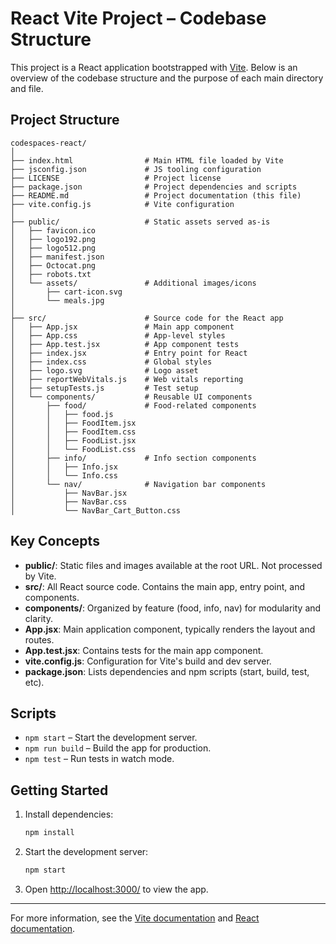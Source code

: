 # React Vite Project – Codebase Structure

This project is a React application bootstrapped with [Vite](https://vitejs.dev/). Below is an overview of the codebase structure and the purpose of each main directory and file.

## Project Structure

```
codespaces-react/
│
├── index.html                # Main HTML file loaded by Vite
├── jsconfig.json             # JS tooling configuration
├── LICENSE                   # Project license
├── package.json              # Project dependencies and scripts
├── README.md                 # Project documentation (this file)
├── vite.config.js            # Vite configuration
│
├── public/                   # Static assets served as-is
│   ├── favicon.ico
│   ├── logo192.png
│   ├── logo512.png
│   ├── manifest.json
│   ├── Octocat.png
│   ├── robots.txt
│   └── assets/               # Additional images/icons
│       ├── cart-icon.svg
│       └── meals.jpg
│
├── src/                      # Source code for the React app
│   ├── App.jsx               # Main app component
│   ├── App.css               # App-level styles
│   ├── App.test.jsx          # App component tests
│   ├── index.jsx             # Entry point for React
│   ├── index.css             # Global styles
│   ├── logo.svg              # Logo asset
│   ├── reportWebVitals.js    # Web vitals reporting
│   ├── setupTests.js         # Test setup
│   └── components/           # Reusable UI components
│       ├── food/             # Food-related components
│       │   ├── food.js
│       │   ├── FoodItem.jsx
│       │   ├── FoodItem.css
│       │   ├── FoodList.jsx
│       │   └── FoodList.css
│       ├── info/             # Info section components
│       │   ├── Info.jsx
│       │   └── Info.css
│       └── nav/              # Navigation bar components
│           ├── NavBar.jsx
│           ├── NavBar.css
│           └── NavBar_Cart_Button.css
```

## Key Concepts

- **public/**: Static files and images available at the root URL. Not processed by Vite.
- **src/**: All React source code. Contains the main app, entry point, and components.
- **components/**: Organized by feature (food, info, nav) for modularity and clarity.
- **App.jsx**: Main application component, typically renders the layout and routes.
- **App.test.jsx**: Contains tests for the main app component.
- **vite.config.js**: Configuration for Vite's build and dev server.
- **package.json**: Lists dependencies and npm scripts (start, build, test, etc).

## Scripts

- `npm start` – Start the development server.
- `npm run build` – Build the app for production.
- `npm test` – Run tests in watch mode.

## Getting Started

1. Install dependencies:
   ```bash
   npm install
   ```
2. Start the development server:
   ```bash
   npm start
   ```
3. Open [http://localhost:3000/](http://localhost:3000/) to view the app.

---

For more information, see the [Vite documentation](https://vitejs.dev/guide/) and [React documentation](https://reactjs.org/).
